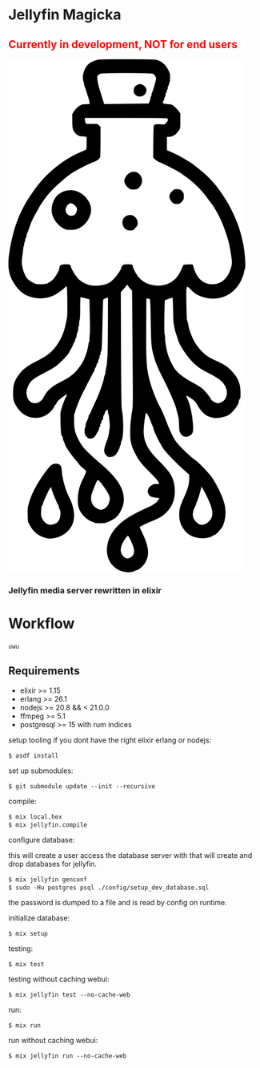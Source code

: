 # Jellyfin Magicka

## <span style='color: red;'> **Currently in development, NOT for end users** </span>

![logo by autismus maximus](logo.svg)

### Jellyfin media server rewritten in elixir

# Workflow

`uwu`

## Requirements

* elixir >= 1.15
* erlang >= 26.1
* nodejs >= 20.8 && < 21.0.0
* ffmpeg >= 5.1
* postgresql >= 15 with rum indices


setup tooling if you dont have the right elixir erlang or nodejs:

	$ asdf install

set up submodules:

	$ git submodule update --init --recursive

compile:

	$ mix local.hex
	$ mix jellyfin.compile

configure database:
	
this will create a user access the database server with that will create and drop databases for jellyfin.
		
	$ mix jellyfin genconf
    $ sudo -Hu postgres psql ./config/setup_dev_database.sql

the password is dumped to a file and is read by config on runtime.

	
initialize database:

	$ mix setup

testing:
	
	$ mix test
	
testing without caching webui:
	
	$ mix jellyfin test --no-cache-web

run:

	$ mix run

run without caching webui:

    $ mix jellyfin run --no-cache-web
